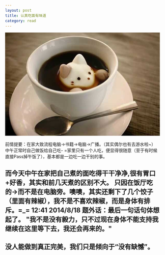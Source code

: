 ```yaml
---
layout: post
title: 认真吃面有味道
category: read
---
```

<img class="cover" src="/images/2014/8/201408012.jpg" />

前情提要：在家大致流程电脑->书籍->电脑->广播。（其实偶尔也有去游水啦~）
中午正常时自己做饭给自己吃- =家里只有一个人吃，便显得很随意（至于有时候直接Pass掉午饭了），基本都是一边吃一边干别的事。 

而今天中午在家把自己煮的面吃得干干净净,很有胃口+好香，其实和前几天煮的区别不大。
只因在饭厅吃的->而不是在电脑旁。噢噢，其实还剩下了几个饺子（里面有辣椒），我不是不喜欢辣椒，而是身体有排斥。=_=
12:41 2014/8/18
题外话：最后一句话句体想起了。
**"我不是没有毅力，只不过现在身体不能支持我继续在这里等下去，我还会再来的。"**
-----------
没人能做到真正完美，我们只是倾向于“没有缺憾”。
-------------